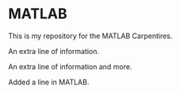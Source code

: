 # MATLAB

This is my repository for the MATLAB Carpentires.

An extra line of information.

An extra line of information and more.

Added a line in MATLAB.
